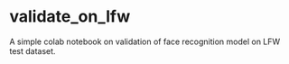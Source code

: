 # validate_on_lfw
A simple colab notebook on validation of face recognition model on LFW test dataset.
